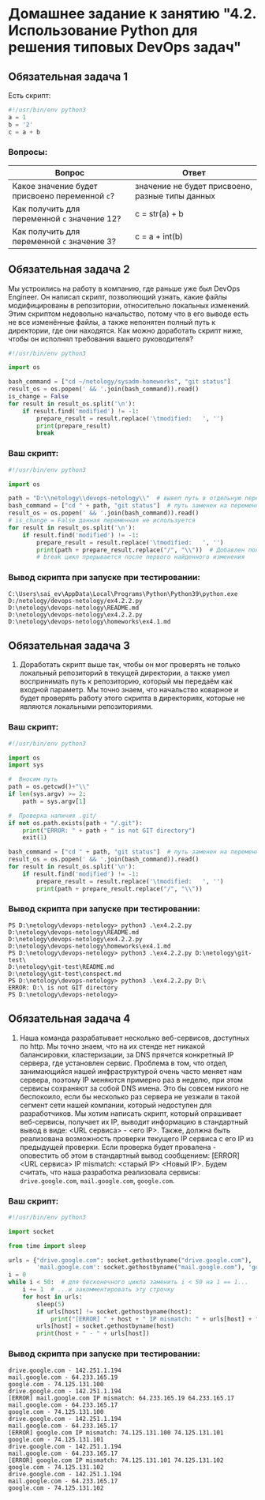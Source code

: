 # Домашнее задание к занятию "4.2. Использование Python для решения типовых DevOps задач"

## Обязательная задача 1

Есть скрипт:
```python
#!/usr/bin/env python3
a = 1
b = '2'
c = a + b
```

### Вопросы:
| Вопрос  | Ответ |
| ------------- | ------------- |
| Какое значение будет присвоено переменной `c`?  | значение не будет присвоено, разные типы данных  |
| Как получить для переменной `c` значение 12?  | c = str(a) + b  |
| Как получить для переменной `c` значение 3?  | c = a + int(b)  |

## Обязательная задача 2
Мы устроились на работу в компанию, где раньше уже был DevOps Engineer. Он написал скрипт, позволяющий узнать, какие файлы модифицированы в репозитории, относительно локальных изменений. Этим скриптом недовольно начальство, потому что в его выводе есть не все изменённые файлы, а также непонятен полный путь к директории, где они находятся. Как можно доработать скрипт ниже, чтобы он исполнял требования вашего руководителя?

```python
#!/usr/bin/env python3

import os

bash_command = ["cd ~/netology/sysadm-homeworks", "git status"]
result_os = os.popen(' && '.join(bash_command)).read()
is_change = False
for result in result_os.split('\n'):
    if result.find('modified') != -1:
        prepare_result = result.replace('\tmodified:   ', '')
        print(prepare_result)
        break
```

### Ваш скрипт:
```python
#!/usr/bin/env python3

import os

path = "D:\\netology\\devops-netology\\"  # вывел путь в отдельную переменную и изменен путь до локального репозитория
bash_command = ["cd " + path, "git status"]  # путь заменен на переменную
result_os = os.popen(' && '.join(bash_command)).read()
# is_change = False данная переменная не используется
for result in result_os.split('\n'):
    if result.find('modified') != -1:
        prepare_result = result.replace('\tmodified:   ', '')
        print(path + prepare_result.replace("/", "\\"))  # Добавлен полный путь для файла и заменен "/" на "\"
        # break цикл прерывается после первого найденного изменения

```

### Вывод скрипта при запуске при тестировании:
```
C:\Users\sai_ev\AppData\Local\Programs\Python\Python39\python.exe D:/netology/devops-netology/ex4.2.2.py
D:\netology\devops-netology\README.md
D:\netology\devops-netology\ex4.2.2.py
D:\netology\devops-netology\homeworks\ex4.1.md
```

## Обязательная задача 3
1. Доработать скрипт выше так, чтобы он мог проверять не только локальный репозиторий в текущей директории, а также умел воспринимать путь к репозиторию, который мы передаём как входной параметр. Мы точно знаем, что начальство коварное и будет проверять работу этого скрипта в директориях, которые не являются локальными репозиториями.

### Ваш скрипт:
```python
#!/usr/bin/env python3

import os
import sys

#  Вносим путь
path = os.getcwd()+"\\"
if len(sys.argv) >= 2:
    path = sys.argv[1]

#  Проверка наличия .git/
if not os.path.exists(path + "/.git"):
    print("ERROR: " + path + " is not GIT directory")
    exit(1)

bash_command = ["cd " + path, "git status"]  # путь заменен на переменную
result_os = os.popen(' && '.join(bash_command)).read()
for result in result_os.split('\n'):
    if result.find('modified') != -1:
        prepare_result = result.replace('\tmodified:   ', '')
        print(path + prepare_result.replace("/", "\\"))
```

### Вывод скрипта при запуске при тестировании:
```
PS D:\netology\devops-netology> python3 .\ex4.2.2.py                      
D:\netology\devops-netology\README.md
D:\netology\devops-netology\ex4.2.2.py
D:\netology\devops-netology\homeworks\ex4.1.md
PS D:\netology\devops-netology> python3 .\ex4.2.2.py D:\netology\git-test\
D:\netology\git-test\README.md
D:\netology\git-test\conspect.md
PS D:\netology\devops-netology> python3 .\ex4.2.2.py D:\                  
ERROR: D:\ is not GIT directory
PS D:\netology\devops-netology> 

```

## Обязательная задача 4
1. Наша команда разрабатывает несколько веб-сервисов, доступных по http. Мы точно знаем, что на их стенде нет никакой балансировки, кластеризации, за DNS прячется конкретный IP сервера, где установлен сервис. Проблема в том, что отдел, занимающийся нашей инфраструктурой очень часто меняет нам сервера, поэтому IP меняются примерно раз в неделю, при этом сервисы сохраняют за собой DNS имена. Это бы совсем никого не беспокоило, если бы несколько раз сервера не уезжали в такой сегмент сети нашей компании, который недоступен для разработчиков. Мы хотим написать скрипт, который опрашивает веб-сервисы, получает их IP, выводит информацию в стандартный вывод в виде: <URL сервиса> - <его IP>. Также, должна быть реализована возможность проверки текущего IP сервиса c его IP из предыдущей проверки. Если проверка будет провалена - оповестить об этом в стандартный вывод сообщением: [ERROR] <URL сервиса> IP mismatch: <старый IP> <Новый IP>. Будем считать, что наша разработка реализовала сервисы: `drive.google.com`, `mail.google.com`, `google.com`.

### Ваш скрипт:
```python
#!/usr/bin/env python3

import socket

from time import sleep

urls = {"drive.google.com": socket.gethostbyname("drive.google.com"),
        'mail.google.com': socket.gethostbyname("mail.google.com"), 'google.com': socket.gethostbyname("google.com")}
i = 0
while i < 50:  # для бесконечного цикла заменить i < 50 на 1 == 1...
    i += 1  # ...и закомментировать эту строчку
    for host in urls:
        sleep(5)
        if urls[host] != socket.gethostbyname(host):
            print("[ERROR] " + host + " IP mismatch: " + urls[host] + " " + socket.gethostbyname(host))
        urls[host] = socket.gethostbyname(host)
        print(host + " - " + urls[host])

```

### Вывод скрипта при запуске при тестировании:
```
drive.google.com - 142.251.1.194
mail.google.com - 64.233.165.19
google.com - 74.125.131.100
drive.google.com - 142.251.1.194
[ERROR] mail.google.com IP mismatch: 64.233.165.19 64.233.165.17
mail.google.com - 64.233.165.17
google.com - 74.125.131.100
drive.google.com - 142.251.1.194
mail.google.com - 64.233.165.17
[ERROR] google.com IP mismatch: 74.125.131.100 74.125.131.101
google.com - 74.125.131.101
drive.google.com - 142.251.1.194
mail.google.com - 64.233.165.17
[ERROR] google.com IP mismatch: 74.125.131.101 74.125.131.102
google.com - 74.125.131.102
drive.google.com - 142.251.1.194
mail.google.com - 64.233.165.17
google.com - 74.125.131.102

```
